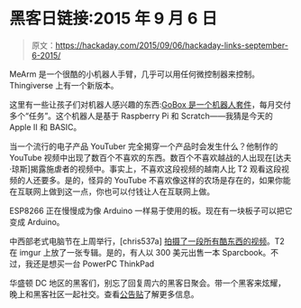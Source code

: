 # 黑客日链接:2015 年 9 月 6 日

> 原文：<https://hackaday.com/2015/09/06/hackaday-links-september-6-2015/>

MeArm 是一个很酷的小机器人手臂，几乎可以用任何微控制器来控制。Thingiverse 上有一个新版本。

这里有一些让孩子们对机器人感兴趣的东西:[GoBox 是一个机器人套件](https://www.kickstarter.com/projects/john-cole/gobox-the-robot-kit-with-a-new-mission-delivered-m?ref=project_link)，每月交付多个“任务”。这个机器人是基于 Raspberry Pi 和 Scratch——我猜是今天的 Apple II 和 BASIC。

当一个流行的电子产品 YouTuber 完全揭穿一个产品时会发生什么？他制作的 YouTube 视频中出现了数百个不喜欢的东西。数百个不喜欢越战的人出现在[达夫·琼斯]揭露施虐者的视频中。事实上，不喜欢这段视频的越南人比 T2 观看这段视频的人还要多。是的，怪异的 YouTube 不喜欢像这样的农场是存在的，如果你能在互联网上做到这一点，你也可以付钱让人在互联网上做。

ESP8266 正在慢慢成为像 Arduino 一样易于使用的板。现在有一块板子可以把它变成 Arduino。

中西部老式电脑节在上周举行，[chris537a] [拍摄了一段所有酷东西的视频](https://www.youtube.com/watch?v=vA57JXpB0to)。T2 在 imgur 上放了一张专辑。是的，有人以 300 美元出售一本 Sparcbook。不过，我还是想买一台 PowerPC ThinkPad

华盛顿 DC 地区的黑客们，别忘了回复周六的黑客日聚会。带一个黑客来炫耀，晚上和黑客社区一起社交。查看[公告贴](http://hackaday.com/2015/09/03/hackaday-prize-worldwide-washington-dc/)了解更多信息。